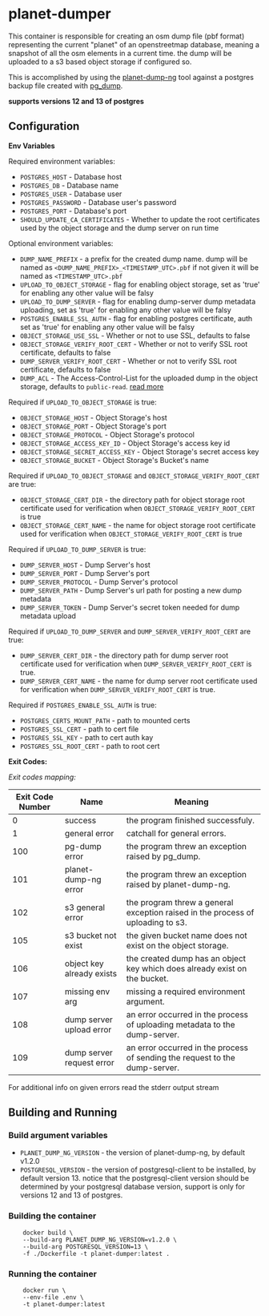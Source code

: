 # planet-dumper
This container is responsible for creating an osm dump file (pbf format) representing the current "planet" of an openstreetmap database, meaning a snapshot of all the osm elements in a current time. the dump will be uploaded to a s3 based object storage if configured so.

This is accomplished by using the [planet-dump-ng](https://github.com/zerebubuth/planet-dump-ng) tool against a postgres backup file created with [pg_dump](https://www.postgresql.org/docs/current/app-pgdump.html).

**supports versions 12 and 13 of postgres**

## Configuration

**Env Variables**

Required environment variables:

- `POSTGRES_HOST` - Database host
- `POSTGRES_DB` - Database name
- `POSTGRES_USER` - Database user
- `POSTGRES_PASSWORD` - Database user's password
- `POSTGRES_PORT` - Database's port
- `SHOULD_UPDATE_CA_CERTIFICATES` - Whether to update the root certificates used by the object storage and the dump server on run time

Optional environment variables:

- `DUMP_NAME_PREFIX` - a prefix for the created dump name. dump will be named as `<DUMP_NAME_PREFIX>_<TIMESTAMP_UTC>.pbf` if not given it will be named as `<TIMESTAMP_UTC>.pbf`
- `UPLOAD_TO_OBJECT_STORAGE` - flag for enabling object storage, set as 'true' for enabling any other value will be falsy
- `UPLOAD_TO_DUMP_SERVER` - flag for enabling dump-server dump metadata uploading, set as 'true' for enabling any other value will be falsy
- `POSTGRES_ENABLE_SSL_AUTH` - flag for enabling postgres certificate, auth set as 'true' for enabling any other value will be falsy
- `OBJECT_STORAGE_USE_SSL` - Whether or not to use SSL, defaults to false
- `OBJECT_STORAGE_VERIFY_ROOT_CERT` - Whether or not to verify SSL root certificate, defaults to false
- `DUMP_SERVER_VERIFY_ROOT_CERT` - Whether or not to verify SSL root certificate, defaults to false
- `DUMP_ACL` - The Access-Control-List for the uploaded dump in the object storage, defaults to `public-read`. [read more](https://docs.aws.amazon.com/AmazonS3/latest/userguide/acl-overview.html#canned-acl)

Required if `UPLOAD_TO_OBJECT_STORAGE` is true:

- `OBJECT_STORAGE_HOST` - Object Storage's host
- `OBJECT_STORAGE_PORT` - Object Storage's port
- `OBJECT_STORAGE_PROTOCOL` - Object Storage's protocol
- `OBJECT_STORAGE_ACCESS_KEY_ID` - Object Storage's access key id
- `OBJECT_STORAGE_SECRET_ACCESS_KEY` - Object Storage's secret access key
- `OBJECT_STORAGE_BUCKET` - Object Storage's Bucket's name

Required if `UPLOAD_TO_OBJECT_STORAGE` and `OBJECT_STORAGE_VERIFY_ROOT_CERT` are true:
- `OBJECT_STORAGE_CERT_DIR` - the directory path for object storage root certificate used for verification when `OBJECT_STORAGE_VERIFY_ROOT_CERT` is true
- `OBJECT_STORAGE_CERT_NAME` - the name for object storage root certificate used for verification when `OBJECT_STORAGE_VERIFY_ROOT_CERT` is true

Required if `UPLOAD_TO_DUMP_SERVER` is true:

- `DUMP_SERVER_HOST` - Dump Server's host
- `DUMP_SERVER_PORT` - Dump Server's port
- `DUMP_SERVER_PROTOCOL` - Dump Server's protocol
- `DUMP_SERVER_PATH` - Dump Server's url path for posting a new dump metadata
- `DUMP_SERVER_TOKEN` - Dump Server's secret token needed for dump metadata upload

Required if `UPLOAD_TO_DUMP_SERVER` and `DUMP_SERVER_VERIFY_ROOT_CERT` are true:
- `DUMP_SERVER_CERT_DIR` - the directory path for dump server root certificate used for verification when `DUMP_SERVER_VERIFY_ROOT_CERT` is true.
- `DUMP_SERVER_CERT_NAME` - the name for dump server root certificate used for verification when `DUMP_SERVER_VERIFY_ROOT_CERT` is true.

Required if `POSTGRES_ENABLE_SSL_AUTH` is true:

- `POSTGRES_CERTS_MOUNT_PATH` - path to mounted certs
- `POSTGRES_SSL_CERT` - path to cert file
- `POSTGRES_SSL_KEY` - path to cert auth kay
- `POSTGRES_SSL_ROOT_CERT` - path to root cert

**Exit Codes:**

*Exit codes mapping:*

| Exit Code Number | Name                      | Meaning                                                                         |
|------------------|---------------------------|---------------------------------------------------------------------------------|
| 0                | success                   | the program finished successfuly.                                               |
| 1                | general error             | catchall for general errors.                                                    |
| 100              | pg-dump error             | the program threw an exception raised by pg_dump.                               |
| 101              | planet-dump-ng error      | the program threw an exception raised by planet-dump-ng.                        |
| 102              | s3 general error          | the program threw a general exception raised in the process of uploading to s3. |
| 105              | s3 bucket not exist       | the given bucket name does not exist on the object storage.                     |
| 106              | object key already exists | the created dump has an object key which does already exist on the bucket.      |
| 107              | missing env arg           | missing a required environment argument.                                        |
| 108              | dump server upload error  | an error occurred in the process of uploading metadata to the dump-server.      |
| 109              | dump server request error | an error occurred in the process of sending the request to the dump-server.     |

For additional info on given errors read the stderr output stream

## Building and Running

### Build argument variables
- `PLANET_DUMP_NG_VERSION` - the version of planet-dump-ng, by default v1.2.0
- `POSTGRESQL_VERSION` - the version of postgresql-client to be installed, by default version 13.
notice that the postgresql-client version should be determined by your postgresql database version, support is only for versions 12 and 13 of postgres.

### Building the container

```
    docker build \
    --build-arg PLANET_DUMP_NG_VERSION=v1.2.0 \
    --build-arg POSTGRESQL_VERSION=13 \
    -f ./Dockerfile -t planet-dumper:latest .
```

### Running the container

```
    docker run \
    --env-file .env \
    -t planet-dumper:latest
```

